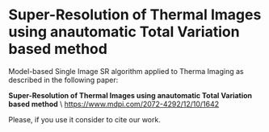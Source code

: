 # Super-Resolution of Thermal Images using anautomatic Total Variation based method

Model-based Single Image SR algorithm applied to Therma Imaging as described in the following paper:

**Super-Resolution of Thermal Images using anautomatic Total Variation based method** \\
https://www.mdpi.com/2072-4292/12/10/1642

Please, if you use it consider to cite our work. 
